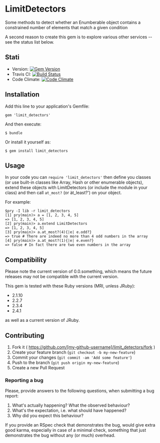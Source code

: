 # LimitDetectors

Some methods to detect whether an Enumberable object contains a constrained number of elements that match a given condition

A second reason to create this gem is to explore various other services -- see the status list below.

## Stati

* Version: [![Gem Version](https://badge.fury.io/rb/limit_detectors.svg)](http://badge.fury.io/rb/limit_detectors)
* Travis CI: [![Build Status](https://travis-ci.org/s2k/limit_detectors.svg?branch=master)](https://travis-ci.org/s2k/limit_detectors)
* Code Climate: [![Code Climate](https://codeclimate.com/github/s2k/limit_detectors.png)](https://codeclimate.com/github/s2k/limit_detectors)


## Installation

Add this line to your application's Gemfile:

    gem 'limit_detectors'

And then execute:

    $ bundle

Or install it yourself as:

    $ gem install limit_detectors

## Usage

In your code you can `require 'limit_detectors'` then define you classes (or use built-in classes like Array, Hash
or other enumerable objects), extend these objects with LimitDetectors (or include the module in your class) and
then call `at_most?` (or àt_least?') on your object.

For example:

    $pry -I lib -r limit_detectors
    [1] pry(main)> a = [1, 2, 3, 4, 5]
    => [1, 2, 3, 4, 5]
    [2] pry(main)> a.extend LimitDetectors
    => [1, 2, 3, 4, 5]
    [3] pry(main)> a.at_most?(4){|e| e.odd?}
    => true # There are indeed no more than 4 odd numbers in the array
    [4] pry(main)> a.at_most?(1){|e| e.even?}
    => false # In fact there are two even numbers in the array

## Compatibility

Please note the current version of 0.0.something, which means the future releases
may not be compatible with the current version.

This gem is tested with these Ruby versions (MRI, unless JRuby):

  - 2.1.10
  - 2.2.7
  - 2.3.4
  - 2.4.1

as well as a current version of JRuby.

## Contributing

1. Fork it ( https://github.com/[my-github-username]/limit_detectors/fork )
2. Create your feature branch (`git checkout -b my-new-feature`)
3. Commit your changes (`git commit -am 'Add some feature'`)
4. Push to the branch (`git push origin my-new-feature`)
5. Create a new Pull Request

### Reporting a bug

Please, provide answers to the following questions, when submitting a bug report:

1. What's actually happening? What the observed behaviour?
2. What's the expectation, i.e. what should have happened?
3. Why did you expect this behaviour?

If you provide an RSpec check that demonstrates the bug, would give extra good karma,
especially in case of a minimal check, something that just demonstrates the bug without
any (or much) overhead.
